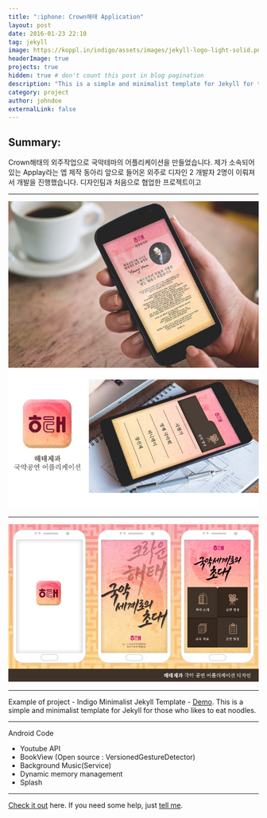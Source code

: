 ```yaml
---
title: ":iphone: Crown해태 Application"
layout: post
date: 2016-01-23 22:10
tag: jekyll
image: https://koppl.in/indigo/assets/images/jekyll-logo-light-solid.png
headerImage: true
projects: true
hidden: true # don't count this post in blog pagination
description: "This is a simple and minimalist template for Jekyll for those who likes to eat noodles."
category: project
author: johndoe
externalLink: false
---
```

## Summary:

Crown해태의 외주작업으로 국악테마의 어플리케이션을 만들었습니다.
제가 소속되어있는 Applay라는 엡 제작 동아리 앞으로 들어온 외주로
디자인 2 개발자 2명이 이뤄져서 개발을 진행했습니다.
디자인팀과 처음으로 협업한 프로젝트이고




---

![Screenshot](https://raw.githubusercontent.com/Parkdusang/blog/gh-pages/assets/images/2_1.jpeg)  

---  

![Screenshot](https://raw.githubusercontent.com/Parkdusang/blog/gh-pages/assets/images/2_2.jpeg)  

---

Example of project - Indigo Minimalist Jekyll Template - [Demo](http://sergiokopplin.github.io/indigo/). This is a simple and minimalist template for Jekyll for those who likes to eat noodles.

---

Android Code

- Youtube API
- BookView (Open source : VersionedGestureDetector)
- Background Music(Service)
- Dynamic memory management
- Splash




---

[Check it out](http://sergiokopplin.github.io/indigo/) here.
If you need some help, just [tell me](http://github.com/sergiokopplin/indigo/issues).
